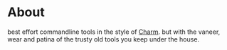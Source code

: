 # About
best effort commandline tools in the style of [Charm](https://github.com/charmbracelet). but with the  vaneer, wear and patina of the trusty old tools you keep under the house.

